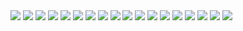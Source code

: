 <img src="screens/1.png">
<img src="screens/2.png">
<img src="screens/3.png">
<img src="screens/4.png">
<img src="screens/5.png">
<img src="screens/6.png">
<img src="screens/7.png">
<img src="screens/8.png">
<img src="screens/9.png">
<img src="screens/10.png">
<img src="screens/11.png">
<img src="screens/12.png">
<img src="screens/13.png">
<img src="screens/14.png">
<img src="screens/15.png">
<img src="screens/16.png">
<img src="screens/17.png">
<img src="screens/18.png">